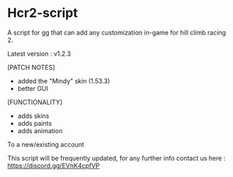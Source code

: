 # Hcr2-script
A script for gg that can add any customization in-game for hill climb racing 2.

Latest version : v1.2.3

[PATCH NOTES]
* added the "Mindy" skin (1.53.3)
* better GUI

[FUNCTIONALITY]
- adds skins
- adds paints
- adds animation

To a new/existing account

This script will be frequently updated, for any further info contact us here :
https://discord.gg/EVnK4cpfVP
